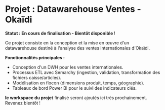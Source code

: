 # Projet : Datawarehouse Ventes - Okaïdi

**Statut : En cours de finalisation - Bientôt disponible !**

Ce projet consiste en la conception et la mise en œuvre d'un datawarehouse destiné à l'analyse des ventes internationales d'Okaïdi.

**Fonctionnalités principales :**
* Conception d'un DWH pour les ventes internationales.
* Processus ETL avec Semarchy (ingestion, validation, transformation des fichiers caisse/articles).
* Modélisation en flocon (dimensions produit, temps, géographie).
* Tableaux de bord Power BI pour le suivi des indicateurs clés.

**le workspace du projet** finalisé seront ajoutés ici très prochainement. Revenez bientôt !
